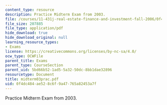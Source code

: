 ```yaml
---
content_type: resource
description: Practice Midterm Exam from 2003.
file: /courses/11-431j-real-estate-finance-and-investment-fall-2006/0f4dc484ae528c6f9a47765a82453a7f_midterm03prac.pdf
file_size: 207885
file_type: application/pdf
hide_download: true
hide_download_original: null
learning_resource_types:
- Exams
license: https://creativecommons.org/licenses/by-nc-sa/4.0/
ocw_type: OCWFile
parent_title: Exams
parent_type: CourseSection
parent_uid: 5bd66b52-1ad5-5a32-50dc-8bb1dae32896
resourcetype: Document
title: midterm03prac.pdf
uid: 0f4dc484-ae52-8c6f-9a47-765a82453a7f
---
```

Practice Midterm Exam from 2003.